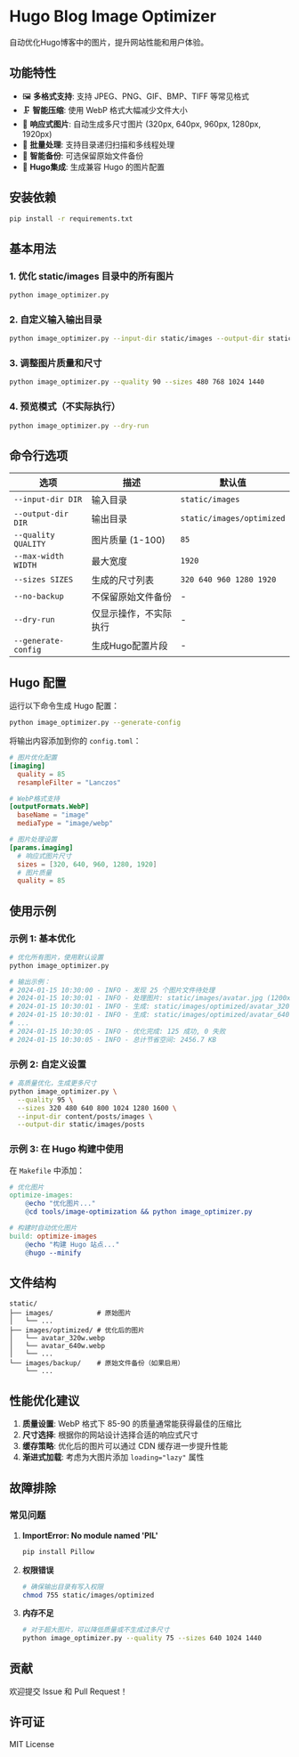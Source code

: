 # Hugo Blog Image Optimizer

自动优化Hugo博客中的图片，提升网站性能和用户体验。

## 功能特性

- 🖼️ **多格式支持**: 支持 JPEG、PNG、GIF、BMP、TIFF 等常见格式
- 🗜️ **智能压缩**: 使用 WebP 格式大幅减少文件大小
- 📱 **响应式图片**: 自动生成多尺寸图片 (320px, 640px, 960px, 1280px, 1920px)
- 🔄 **批量处理**: 支持目录递归扫描和多线程处理
- 💾 **智能备份**: 可选保留原始文件备份
- 🎯 **Hugo集成**: 生成兼容 Hugo 的图片配置

## 安装依赖

```bash
pip install -r requirements.txt
```

## 基本用法

### 1. 优化 static/images 目录中的所有图片

```bash
python image_optimizer.py
```

### 2. 自定义输入输出目录

```bash
python image_optimizer.py --input-dir static/images --output-dir static/images/optimized
```

### 3. 调整图片质量和尺寸

```bash
python image_optimizer.py --quality 90 --sizes 480 768 1024 1440
```

### 4. 预览模式（不实际执行）

```bash
python image_optimizer.py --dry-run
```

## 命令行选项

| 选项 | 描述 | 默认值 |
|------|------|--------|
| `--input-dir DIR` | 输入目录 | `static/images` |
| `--output-dir DIR` | 输出目录 | `static/images/optimized` |
| `--quality QUALITY` | 图片质量 (1-100) | `85` |
| `--max-width WIDTH` | 最大宽度 | `1920` |
| `--sizes SIZES` | 生成的尺寸列表 | `320 640 960 1280 1920` |
| `--no-backup` | 不保留原始文件备份 | - |
| `--dry-run` | 仅显示操作，不实际执行 | - |
| `--generate-config` | 生成Hugo配置片段 | - |

## Hugo 配置

运行以下命令生成 Hugo 配置：

```bash
python image_optimizer.py --generate-config
```

将输出内容添加到你的 `config.toml`：

```toml
# 图片优化配置
[imaging]
  quality = 85
  resampleFilter = "Lanczos"

# WebP格式支持
[outputFormats.WebP]
  baseName = "image"
  mediaType = "image/webp"

# 图片处理设置
[params.imaging]
  # 响应式图片尺寸
  sizes = [320, 640, 960, 1280, 1920]
  # 图片质量
  quality = 85
```

## 使用示例

### 示例 1: 基本优化

```bash
# 优化所有图片，使用默认设置
python image_optimizer.py

# 输出示例：
# 2024-01-15 10:30:00 - INFO - 发现 25 个图片文件待处理
# 2024-01-15 10:30:01 - INFO - 处理图片: static/images/avatar.jpg (1200x800)
# 2024-01-15 10:30:01 - INFO - 生成: static/images/optimized/avatar_320w.webp (320x213, 12450 bytes)
# 2024-01-15 10:30:01 - INFO - 生成: static/images/optimized/avatar_640w.webp (640x427, 38750 bytes)
# ...
# 2024-01-15 10:30:05 - INFO - 优化完成: 125 成功, 0 失败
# 2024-01-15 10:30:05 - INFO - 总计节省空间: 2456.7 KB
```

### 示例 2: 自定义设置

```bash
# 高质量优化，生成更多尺寸
python image_optimizer.py \
  --quality 95 \
  --sizes 320 480 640 800 1024 1280 1600 \
  --input-dir content/posts/images \
  --output-dir static/images/posts
```

### 示例 3: 在 Hugo 构建中使用

在 `Makefile` 中添加：

```makefile
# 优化图片
optimize-images:
    @echo "优化图片..."
    @cd tools/image-optimization && python image_optimizer.py

# 构建时自动优化图片
build: optimize-images
    @echo "构建 Hugo 站点..."
    @hugo --minify
```

## 文件结构

```
static/
├── images/           # 原始图片
│   └── ...
├── images/optimized/ # 优化后的图片
│   └── avatar_320w.webp
│   └── avatar_640w.webp
│   └── ...
└── images/backup/    # 原始文件备份（如果启用）
    └── ...
```

## 性能优化建议

1. **质量设置**: WebP 格式下 85-90 的质量通常能获得最佳的压缩比
2. **尺寸选择**: 根据你的网站设计选择合适的响应式尺寸
3. **缓存策略**: 优化后的图片可以通过 CDN 缓存进一步提升性能
4. **渐进式加载**: 考虑为大图片添加 `loading="lazy"` 属性

## 故障排除

### 常见问题

1. **ImportError: No module named 'PIL'**
   ```bash
   pip install Pillow
   ```

2. **权限错误**
   ```bash
   # 确保输出目录有写入权限
   chmod 755 static/images/optimized
   ```

3. **内存不足**
   ```bash
   # 对于超大图片，可以降低质量或不生成过多尺寸
   python image_optimizer.py --quality 75 --sizes 640 1024 1440
   ```

## 贡献

欢迎提交 Issue 和 Pull Request！

## 许可证

MIT License
